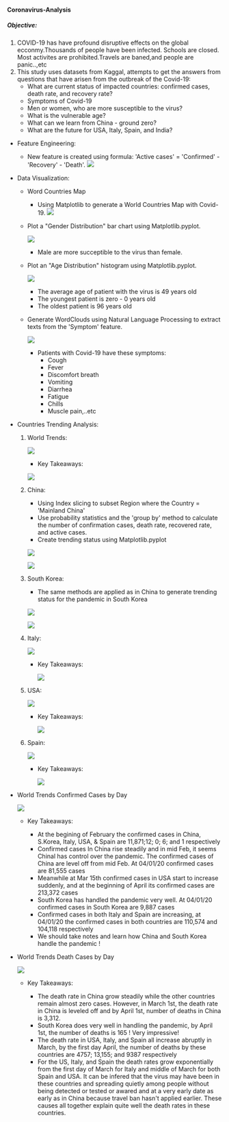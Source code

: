 #### Coronavirus-Analysis
#####  Objective:
1. COVID-19 has have profound disruptive effects on the global ecconmy.Thousands of people have been infected. Schools are closed. Most activites are prohibited.Travels are baned,and people are panic..,etc
2. This study uses datasets from Kaggal, attempts to get the answers from questions that have arisen from the outbreak of the Covid-19:
    * What are current status of impacted countries: confirmed cases, death rate, and recovery rate?
    * Symptoms of Covid-19
    * Men or women, who are more susceptible to the virus?
    * What is the vulnerable age?
    * What can we learn from China - ground zero?
    * What are the future for USA, Italy, Spain, and India?

* Feature Engineering:
    
    * New feature is created using formula: 'Active cases' = 'Confirmed' - 'Recovery' - 'Death'.
    ![](Image/CountriesWithCovid19_df.png)

* Data Visualization:
    
    * Word Countries Map
        * Using Matplotlib to generate a World Countries Map with Covid-19.
        ![](Image/CountriesWithCovid19.png)
    
    * Plot a "Gender Distribution" bar chart using Matplotlib.pyplot.
       
        ![](Image/GenderDistribution.png)
         * Male are more succeptible to the virus than female.
    
    * Plot an "Age Distribution" histogram using Matplotlib.pyplot.
        
        ![](Image/ageDistribution.png)
        
        * The average age of patient with the virus is 49 years old
        * The youngest patient is zero - 0 years old
        * The oldest patient is 96 years old
    
    * Generate WordClouds using Natural Language Processing to extract texts from the 'Symptom' feature.
    
        ![](Image/Covid-19Symptom.png)
        
        * Patients with Covid-19 have these symptoms:
            * Cough
            * Fever
            * Discomfort breath
            * Vomiting
            * Diarrhea
            * Fatigue
            * Chills
            * Muscle pain,..etc
            

* Countries Trending Analysis:
    
    1. World Trends: 
        
        ![](Image/WorldTrend.png)
        
        - Key Takeaways:
           
        ![](Image/World_Key_Takeaways.png)

    2. China:
        - Using Index slicing to subset Region where the Country = 'Mainland China'
        - Use probability statistics and the 'group by' method to calculate the       number of confirmation cases, death rate, recovered rate, and active cases.
        - Create trending status using Matplotlib.pyplot
        
        ![](Image/Trend_in_China.png)
        
           
        ![](Image/China_KeyTakeaways.png)
        
    3. South Korea:
       
       - The same methods are applied as in China to generate trending status for the pandemic in South Korea
        
        ![](Image/SKorea_Trend.png)
        
            
        ![](Image/Skorea_info.png)

    4. Italy:
        
        ![](Image/TrendInItaly.png)
        
        - Key Takeaways:
            
            ![](Image/ItalyInfo.png)
    
    5. USA:
        
        ![](Image/TrendInUSA.png)
        
        - Key Takeaways:
         
            ![](Image/usaInfo.png)
        
    6. Spain:
        
        ![](Image/Spain_Trend.png)
        
        - Key Takeaways:
           
            ![](Image/spainInfo.png)
        
* World Trends Confirmed Cases by Day

    ![](Image/ConfirmedCasesInChina_SKorea_USA_Italy_Spain.png)

    - Key Takeaways:
     
        * At the begining of February the confirmed cases in China, S.Korea, Italy, USA, & Spain are 11,871;12; 0; 6; and 1 respectively
        * Confirmed cases In China rise steadily and in mid Feb, it seems Chinal has control over the pandemic. The confirmed cases of China are level off from mid Feb. At 04/01/20 confirmed cases are 81,555 cases
        * Meanwhile at Mar 15th confirmed cases in USA start to increase suddenly, and at the beginning of April its confirmed cases are 213,372 cases
        * South Korea has handled the pandemic very well. At 04/01/20 confirmed cases in South Korea are 9,887 cases
        * Confirmed cases in both Italy and Spain are increasing, at 04/01/20 the confirmed cases in both countries are 110,574 and 104,118 respectively 
        * We should take notes and learn how China and South Korea handle the pandemic !
      
* World Trends Death Cases by Day

    ![](Image/DeathsInCountries.png)
    
    - Key Takeaways:
    
        * The death rate in China grow steadily while the other countries remain almost zero cases. However, in March 1st, the death rate in China is leveled off and by April 1st, number of deaths in China is 3,312.
        * South Korea does very well in handling the pandemic, by April 1st, the number of deaths is 165 ! Very impressive!
        * The death rate in USA, Italy, and Spain all increase abruptly in March, by the first day April, the number of deaths by these countries are 4757; 13,155; and 9387 respectively
        * For the US, Italy, and Spain the death rates grow exponentially from the first day of March for Italy and middle of March for both Spain and USA. It can be infered that the virus may have been in these countries and spreading quietly among people without being detected or tested or awared and at a very early date as early as in China because travel ban hasn't applied earlier. These causes all together explain quite well the death rates in these countries.
    
    

      
    

    
    
    
  